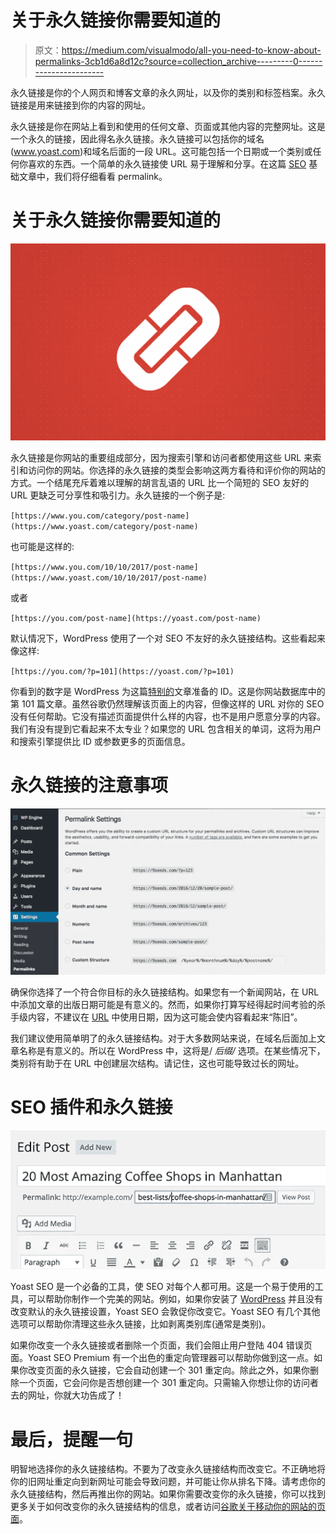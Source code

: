 # 关于永久链接你需要知道的

> 原文：<https://medium.com/visualmodo/all-you-need-to-know-about-permalinks-3cb1d6a8d12c?source=collection_archive---------0----------------------->

永久链接是你的个人网页和博客文章的永久网址，以及你的类别和标签档案。永久链接是用来链接到你的内容的网址。

永久链接是你在网站上看到和使用的任何文章、页面或其他内容的完整网址。这是一个永久的链接，因此得名永久链接。永久链接可以包括你的域名(www.yoast.com)和域名后面的一段 URL。这可能包括一个日期或一个类别或任何你喜欢的东西。一个简单的永久链接使 URL 易于理解和分享。在这篇 [SEO](https://visualmodo.com/) 基础文章中，我们将仔细看看 permalink。

# 关于永久链接你需要知道的

![](img/4ae48e73993c3e9430dc4db9591f7445.png)

永久链接是你网站的重要组成部分，因为搜索引擎和访问者都使用这些 URL 来索引和访问你的网站。你选择的永久链接的类型会影响这两方看待和评价你的网站的方式。一个结尾充斥着难以理解的胡言乱语的 URL 比一个简短的 SEO 友好的 URL 更缺乏可分享性和吸引力。永久链接的一个例子是:

`[https://www.you.com/category/post-name](https://www.yoast.com/category/post-name)`

也可能是这样的:

`[https://www.you.com/10/10/2017/post-name](https://www.yoast.com/10/10/2017/post-name)`

或者

`[https://you.com/post-name](https://yoast.com/post-name)`

默认情况下，WordPress 使用了一个对 SEO 不友好的永久链接结构。这些看起来像这样:

`[https://you.com/?p=101](https://yoast.com/?p=101)`

你看到的数字是 WordPress 为这篇[特别的](https://visualmodo.com/)文章准备的 ID。这是你网站数据库中的第 101 篇文章。虽然谷歌仍然理解该页面上的内容，但像这样的 URL 对你的 SEO 没有任何帮助。它没有描述页面提供什么样的内容，也不是用户愿意分享的内容。我们有没有提到它看起来不太专业？如果您的 URL 包含相关的单词，这将为用户和搜索引擎提供比 ID 或参数更多的页面信息。

# 永久链接的注意事项

![](img/cf9a7bfc20dc8d8af0cb2e137a37352b.png)

确保你选择了一个符合你目标的永久链接结构。如果您有一个新闻网站，在 URL 中添加文章的出版日期可能是有意义的。然而，如果你打算写经得起时间考验的杀手级内容，不建议在 [URL](https://visualmodo.com/) 中使用日期，因为这可能会使内容看起来“陈旧”。

我们建议使用简单明了的永久链接结构。对于大多数网站来说，在域名后面加上文章名称是有意义的。所以在 WordPress 中，这将是/ *后缀/* 选项。在某些情况下，类别将有助于在 URL 中创建层次结构。请记住，这也可能导致过长的网址。

# SEO 插件和永久链接

![](img/1b493b5a8c19dc5bdbac67cca940ced0.png)

Yoast SEO 是一个必备的工具，使 SEO 对每个人都可用。这是一个易于使用的工具，可以帮助你制作一个完美的网站。例如，如果你安装了 [WordPress](https://visualmodo.com/) 并且没有改变默认的永久链接设置，Yoast SEO 会敦促你改变它。Yoast SEO 有几个其他选项可以帮助你清理这些永久链接，比如剥离类别库(通常是类别)。

如果你改变一个永久链接或者删除一个页面，我们会阻止用户登陆 404 错误页面。Yoast SEO Premium 有一个出色的重定向管理器可以帮助你做到这一点。如果你改变页面的永久链接，它会自动创建一个 301 重定向。除此之外，如果你删除一个页面，它会问你是否想创建一个 301 重定向。只需输入你想让你的访问者去的网址，你就大功告成了！

# 最后，提醒一句

明智地选择你的永久链接结构。不要为了改变永久链接结构而改变它。不正确地将你的旧网址重定向到新网址可能会导致问题，并可能让你从排名下降。请考虑你的永久链接结构，然后再推出你的网站。如果你需要改变你的永久链接，你可以找到更多关于如何改变你的永久链接结构的信息，或者访问[谷歌关于移动你的网站的页面](https://support.google.com/webmasters/topic/6033102)。